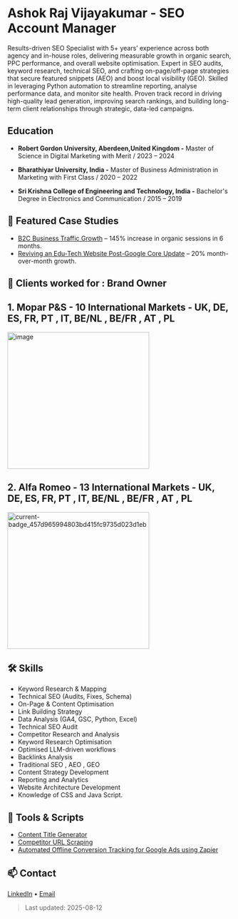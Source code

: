 # Ashok Raj Vijayakumar - SEO Account Manager

Results-driven SEO Specialist with 5+ years’ experience across both agency and in-house roles, delivering measurable growth in organic search, PPC performance, and overall website optimisation. Expert in SEO audits, keyword research, technical SEO, and crafting on-page/off-page strategies that secure featured snippets (AEO) and boost local visibility (GEO). Skilled in leveraging Python automation to streamline reporting, analyse performance data, and monitor site health. Proven track record in driving high-quality lead generation, improving search rankings, and building long-term client relationships through strategic, data-led campaigns.

## Education
- **Robert Gordon University, Aberdeen,United Kingdom -**
  Master of Science in Digital Marketing with Merit /
  2023 – 2024

- **Bharathiyar University, India -**
  Master of Business Administration in Marketing with First Class /
  2020 – 2022 

- **Sri Krishna College of Engineering and Technology, India -**
  Bachelor's Degree in Electronics and Communication /
  2015 – 2019

## 📂 Featured Case Studies
- [B2C Business Traffic Growth](case-studies/b2b-saas/README.md) – 145% increase in organic sessions in 6 months.
- [Reviving an Edu-Tech Website Post-Google Core Update](case-studies/local-service/README.md) – 20% month-over-month growth.

## 💼 Clients worked for : Brand Owner

## 1. Mopar P&S - 10 International Markets - UK, DE, ES, FR, PT , IT, BE/NL , BE/FR , AT , PL

<img width="318" height="307" alt="image" src="https://github.com/user-attachments/assets/4bd2de1e-eb10-4a0d-b742-4bdae6838be0" />

## 2. Alfa Romeo - 13 International Markets - UK, DE, ES, FR, PT , IT, BE/NL , BE/FR , AT , PL

<img width="318" height="307" alt="current-badge_457d965994803bd415fc9735d023d1eb" src="https://github.com/user-attachments/assets/3225d6a9-eca6-4665-887b-dba708172e98" />


## 🛠 Skills
- Keyword Research & Mapping
- Technical SEO (Audits, Fixes, Schema)
- On-Page & Content Optimisation
- Link Building Strategy
- Data Analysis (GA4, GSC, Python, Excel)
- Technical SEO Audit
- Competitor Research and Analysis
- Keyword Research Optimisation
- Optimised LLM-driven workflows
- Backlinks Analysis
- Traditional SEO , AEO , GEO
- Content Strategy Development
- Reporting and Analytics
- Website Architecture Development
- Knowledge of CSS and Java Script.

## 🧰 Tools & Scripts
- [Content Title Generator](tools-and-scripts/content_idea_generator.py)
- [Competitor URL Scraping](tools-and-scripts/competitor_tracker.py)
- [Automated Offline Conversion Tracking for Google Ads using Zapier](tools-and-scripts/offline_conversion)

## 📫 Contact
[LinkedIn](https://www.linkedin.com/in/ashok-raj-v-/) • [Email](mailto:ashyvc@gmail.com)

> Last updated: 2025-08-12
